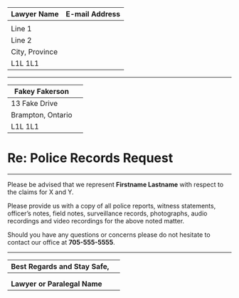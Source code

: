 |  **Lawyer Name** |  **E-mail Address** |
| :--- | ---: |
| | |
| Line 1 | |
| Line 2 | |
| City, Province | |
| L1L 1L1 | |

___


| Fakey Fakerson |  |
| ----------- | ----------- |
| 13 Fake Drive |  |
| Brampton, Ontario |  |
| L1L 1L1 |         |  |

# Re: Police Records Request

___


Please be advised that we represent **Firstname Lastname** with respect to the claims for X and Y.

Please provide us with a copy of all police reports, witness statements, officer’s notes, field notes, surveillance records, photographs, audio recordings and video recordings for the above noted matter.

Should you have any questions or concerns please do not hesitate to contact our office at **705-555-5555**.


---


| Best Regards and Stay Safe, |  |
| ----------- | ----------- |
|  |  |
|  |  |
| **Lawyer or Paralegal Name** |  |

